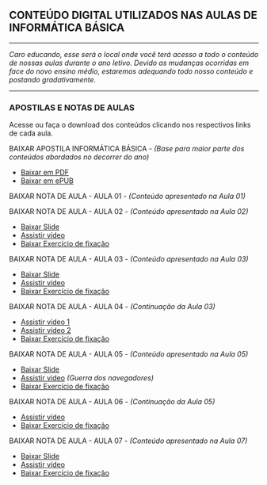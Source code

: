 ## CONTEÚDO DIGITAL UTILIZADOS NAS AULAS DE INFORMÁTICA BÁSICA
------------
_Caro educando, esse será o local onde você terá acesso a todo o conteúdo de nossas aulas durante o ano letivo. 
Devido as mudanças ocorridas em face do novo ensino médio, estaremos adequando todo nosso conteúdo e postando gradativamente._

------------

### APOSTILAS E NOTAS DE AULAS

Acesse ou faça o download dos conteúdos clicando nos respectivos links de cada aula.

BAIXAR APOSTILA INFORMÁTICA BÁSICA - _(Base para maior parte dos conteúdos abordados no decorrer do ano)_
- [Baixar em PDF](https://github.com/jussieprof/jussieprof.github.io/raw/gh-pages/apostilas/Ebook%20Inform%C3%A1tica%20B%C3%A1sica%20ePUB.epub)
- [Baixar em ePUB](https://github.com/jussieprof/jussieprof.github.io/raw/gh-pages/apostilas/Ebook%20Inform%C3%A1tica%20B%C3%A1sica%20ePUB.epub)

BAIXAR NOTA DE AULA - AULA 01 - _(Conteúdo apresentado na Aula 01)_

BAIXAR NOTA DE AULA - AULA 02 - _(Conteúdo apresentado na Aula 02)_
- [Baixar Slide](https://github.com/jussieprof/jussieprof.github.io/raw/gh-pages/slides/AULA%2002%20-%20HIST%C3%93RIA%20E%20EVOLU%C3%87%C3%83O.pdf)
- [Assistir vídeo](https://www.youtube.com/watch?v=mFdUqqwzbVs)
- [Baixar Exercício de fixação](https://github.com/jussieprof/jussieprof.github.io/raw/gh-pages/slides/AULA%2002%20-%20HIST%C3%93RIA%20E%20EVOLU%C3%87%C3%83O.pdf)

BAIXAR NOTA DE AULA - AULA 03 - _(Conteúdo apresentado na Aula 03)_
- [Baixar Slide](https://github.com/jussieprof/jussieprof.github.io/raw/gh-pages/slides/AULA%2003%20e%2004%20-%20HARDWARE%20E%20SOFTWARE.pdf)
- [Assistir vídeo](https://www.youtube.com/watch?v=Z5TvnCWPwes)
- [Baixar Exercício de fixação](https://github.com/jussieprof/jussieprof.github.io/raw/gh-pages/slides/AULA%2002%20-%20HIST%C3%93RIA%20E%20EVOLU%C3%87%C3%83O.pdf)

BAIXAR NOTA DE AULA - AULA 04 - _(Continuação da Aula 03)_
- [Assistir vídeo 1](https://www.youtube.com/watch?v=DhvY3nIgZNQ)
- [Assistir vídeo 2](https://www.youtube.com/watch?v=VhpTG8s5Klo)
- [Baixar Exercício de fixação](https://github.com/jussieprof/jussieprof.github.io/raw/gh-pages/slides/AULA%2002%20-%20HIST%C3%93RIA%20E%20EVOLU%C3%87%C3%83O.pdf)

BAIXAR NOTA DE AULA - AULA 05 - _(Conteúdo apresentado na Aula 05)_
- [Baixar Slide](https://github.com/jussieprof/jussieprof.github.io/raw/gh-pages/slides/AULA%2003%20-%20HARDWARE%20E%20SOFTWARE.pdf)
- [Assistir vídeo](https://www.youtube.com/watch?v=3yTDZTKwj-o) _(Guerra dos navegadores)_
- [Baixar Exercício de fixação](https://github.com/jussieprof/jussieprof.github.io/raw/gh-pages/slides/AULA%2002%20-%20HIST%C3%93RIA%20E%20EVOLU%C3%87%C3%83O.pdf)

BAIXAR NOTA DE AULA - AULA 06 - _(Continuação da Aula 05)_
- [Assistir vídeo](https://www.youtube.com/watch?v=mFdUqqwzbVs)
- [Baixar Exercício de fixação](https://github.com/jussieprof/jussieprof.github.io/raw/gh-pages/slides/AULA%2002%20-%20HIST%C3%93RIA%20E%20EVOLU%C3%87%C3%83O.pdf)

BAIXAR NOTA DE AULA - AULA 07 - _(Conteúdo apresentado na Aula 07)_
- [Baixar Slide](https://github.com/jussieprof/jussieprof.github.io/raw/gh-pages/slides/AULA%2003%20-%20HARDWARE%20E%20SOFTWARE.pdf)
- [Assistir vídeo](https://www.youtube.com/watch?v=mFdUqqwzbVs)
- [Baixar Exercício de fixação](https://github.com/jussieprof/jussieprof.github.io/raw/gh-pages/slides/AULA%2002%20-%20HIST%C3%93RIA%20E%20EVOLU%C3%87%C3%83O.pdf)
